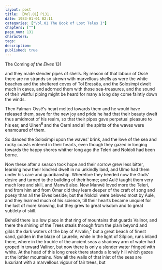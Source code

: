 ```yaml
---
layout: post
title: 【Vol.01】P131.
date: 1983-01-01 02:11
categories: ["Vol.01 The Book of Lost Tales I"]
chapters: [""]
page_num: 131
characters: 
tags: 
description: 
published: true
---
```


<p style="text-indent: 0;">
The Coming <I>of the Elves </I>131
</p>

and they made slender pipes of shells. By reason of that labour of Ossë there are no strands so strewn with marvellous shells as were the white beaches and the sheltered coves of Tol Eressëa, and the Solosimpi dwelt much in caves, and adorned them with those sea-treasures, and the sound of their wistful piping might be heard for many a long day come faintly down the winds.

Then Falman-Ossë's heart melted towards them and he would have released them, save for the new joy and pride he had that their beauty dwelt thus amidmost of his realm, so that their pipes gave perpetual pleasure to his ear, and Uinen<SUP>6 </SUP>and the Oarni and all the spirits of the waves were enamoured of them.

So danced the Solosimpi upon the waves' brink, and the love of the sea and rocky coasts entered in their hearts, even though they gazed in longing towards the happy shores whither long ago the Teleri and Noldoli had been borne.

Now these after a season took hope and their sorrow grew less bitter, learning how their kindred dwelt in no unkindly land, and Ulmo had them under his care and guardianship. Wherefore they heeded now the Gods' desire and turned to the building of their home; and Aulë taught them very much lore and skill, and Manwë also. Now Manwë loved more the Teleri, and from him and from Ómar did they learn deeper of the craft of song and poesy than all the Elves beside; but the Noldoli were beloved most by Aulë, and they learned much of his science, till their hearts became unquiet for the lust of more knowing, but they grew to great wisdom and to great subtlety of skill.

Behold there is a low place in that ring of mountains that guards Valinor, and there the shining of the Trees steals through from the plain beyond and gilds the dark waters of the bay of Arvalin,<SUP>7</SUP> but a great beach of finest sand, golden in the blaze of Laurelin, white in the light of Silpion, runs inland there, where in the trouble of the ancient seas a shadowy arm of water had groped in toward Valinor, but now there is only a slender water fringed with white. At the head of this long creek there stands a lonely hill which gazes at the loftier mountains. Now all the walls of that inlet of the seas are luxuriant with a marvellous vigour of fair trees, but

